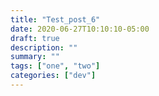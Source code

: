 ```yaml
---
title: "Test_post_6"
date: 2020-06-27T10:10:10-05:00
draft: true
description: ""
summary: ""
tags: ["one", "two"]
categories: ["dev"]
---
```

